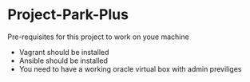 # Project-Park-Plus

Pre-requisites for this project to work on youe machine

- Vagrant should be installed
- Ansible should be installed
- You need to have a working oracle virtual box with admin previliges
